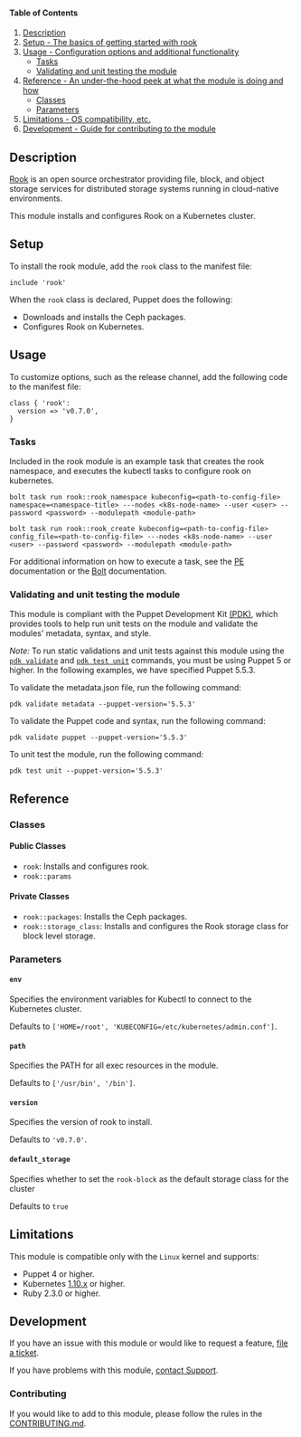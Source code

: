 #### Table of Contents

1. [Description](#description)
2. [Setup - The basics of getting started with rook](#setup)
3. [Usage - Configuration options and additional functionality](#usage)
   * [Tasks](#tasks)
   * [Validating and unit testing the module](#validating-and-unit-testing-the-module)
4. [Reference - An under-the-hood peek at what the module is doing and how](#reference)
   * [Classes](#classes)
   * [Parameters](#parameters)
5. [Limitations - OS compatibility, etc.](#limitations)
6. [Development - Guide for contributing to the module](#development)

## Description

[Rook](https://github.com/rook/rook) is an open source orchestrator providing file, block, and object storage services for distributed storage systems running in cloud-native environments.

This module installs and configures Rook on a Kubernetes cluster.

## Setup

To install the rook module, add the `rook` class to the manifest file:

```puppet
include 'rook'
```

When the `rook` class is declared, Puppet does the following:
* Downloads and installs the Ceph packages.
* Configures Rook on Kubernetes.

## Usage

To customize options, such as the release channel, add the following code to the manifest file:

```puppet
class { 'rook':
  version => 'v0.7.0',
}
```

### Tasks

Included in the rook module is an example task that creates the rook namespace, and executes the kubectl tasks to configure rook on kubernetes.

```puppet
bolt task run rook::rook_namespace kubeconfig=<path-to-config-file> namespace=<namespace-title> ---nodes <k8s-node-name> --user <user> --password <password> --modulepath <module-path>
```

```puppet
bolt task run rook::rook_create kubeconfig=<path-to-config-file> config_file=<path-to-config-file> ---nodes <k8s-node-name> --user <user> --password <password> --modulepath <module-path>
```

For additional information on how to execute a task, see the [PE](https://puppet.com/docs/pe/2018.1/running_tasks.html) documentation or the [Bolt](https://puppet.com/docs/bolt/latest/writing_tasks_and_plans.html) documentation.

### Validating and unit testing the module

This module is compliant with the Puppet Development Kit [(PDK)](https://puppet.com/docs/pdk/1.x/pdk_install.html), which provides tools to help run unit tests on the module and validate the modules' metadata, syntax, and style.

*Note:* To run static validations and unit tests against this module using the [`pdk validate`](https://puppet.com/docs/pdk/1.x/pdk_testing.html#concept-3313) and [`pdk test unit`](https://puppet.com/docs/pdk/1.x/pdk_testing.html#concept-3975) commands, you must be using Puppet 5 or higher. In the following examples, we have specified Puppet 5.5.3.

To validate the metadata.json file, run the following command:

```
pdk validate metadata --puppet-version='5.5.3'
```

To validate the Puppet code and syntax, run the following command:

```
pdk validate puppet --puppet-version='5.5.3'
```

To unit test the module, run the following command:

```
pdk test unit --puppet-version='5.5.3'
```

## Reference

### Classes

#### Public Classes

* `rook`: Installs and configures rook.
* `rook::params`

#### Private Classes

* `rook::packages`: Installs the Ceph packages.
* `rook::storage_class`: Installs and configures the Rook storage class for block level storage.

### Parameters

#### `env`

Specifies the environment variables for Kubectl to connect to the Kubernetes cluster.

Defaults to `['HOME=/root', 'KUBECONFIG=/etc/kubernetes/admin.conf']`.

#### `path`

Specifies the PATH for all exec resources in the module.

Defaults to `['/usr/bin', '/bin']`.

#### `version`

Specifies the version of rook to install.

Defaults to `'v0.7.0'`.

#### `default_storage`

Specifies whether to set the `rook-block` as the default storage class for the cluster

Defaults to `true`

## Limitations

This module is compatible only with the `Linux` kernel and supports:

* Puppet 4 or higher.
* Kubernetes [1.10.x](https://github.com/kubernetes/kubernetes/blob/master/CHANGELOG.md#v160) or higher.
* Ruby 2.3.0 or higher.

## Development

If you have an issue with this module or would like to request a feature, [file a ticket](https://tickets.puppetlabs.com/browse/MODULES/).

If you have problems with this module, [contact Support](https://puppet.com/support-services/customer-support).

### Contributing

If you would like to add to this module, please follow the rules in the [CONTRIBUTING.md](https://github.com/puppetlabs/puppetlabs-rook/blob/master/CONTRIBUTING.md).
